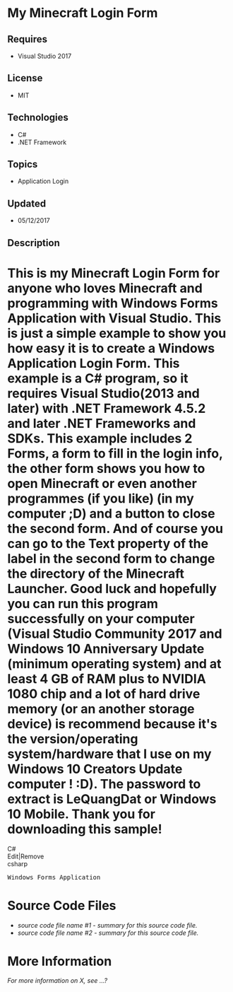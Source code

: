 # My Minecraft Login Form
## Requires
- Visual Studio 2017
## License
- MIT
## Technologies
- C#
- .NET Framework
## Topics
- Application Login
## Updated
- 05/12/2017
## Description

<h1>This is my Minecraft Login Form for anyone who loves Minecraft and programming with Windows Forms Application with Visual Studio. This is just a simple example to show you how easy it is to create a Windows Application Login Form. This example is a C# program,
 so it requires Visual Studio(2013 and later) with .NET Framework 4.5.2 and later .NET Frameworks and SDKs. This example includes 2 Forms, a form to fill in the login info, the other form shows you how to open Minecraft or even another programmes (if you like)
 (in my computer ;D) and a button to close the second form. And of course you can go to the Text property of the label in the second form to change the directory of the Minecraft Launcher. Good luck and hopefully you can run this program successfully on your
 computer (Visual Studio Community 2017 and Windows 10 Anniversary Update (minimum operating system) and at least 4 GB of RAM plus to&nbsp;NVIDIA 1080<strong></strong><em></em> chip and a lot of hard drive memory (or an another storage device) is recommend
 because it's the version/operating system/hardware that I use on my Windows 10 Creators Update computer ! :D). The password to extract is LeQuangDat or Windows 10 Mobile<span>. Thank you for downloading this sample!</span></h1>
<div class="scriptcode">
<div class="pluginEditHolder" pluginCommand="mceScriptCode">
<div class="title"><span>C#</span></div>
<div class="pluginLinkHolder"><span class="pluginEditHolderLink">Edit</span>|<span class="pluginRemoveHolderLink">Remove</span></div>
<span class="hidden">csharp</span>

<div class="preview">
<pre class="csharp">Windows&nbsp;Forms&nbsp;Application</pre>
</div>
</div>
</div>
<h1><span>Source Code Files</span></h1>
<ul>
<li><em>source code file name #1 - summary for this source code file.</em> </li><li><em><em>source code file name #2 - summary for this source code file.</em></em>
</li></ul>
<h1>More Information</h1>
<p><em>For more information on X, see ...?</em></p>
